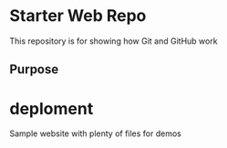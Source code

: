 # Starter Web Repo

This repository is for showing how Git and GitHub work

## Purpose
# deploment
Sample website with plenty of files for demos